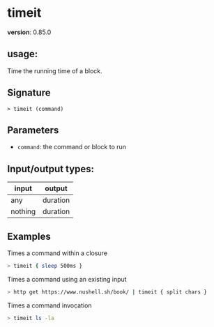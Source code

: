 # timeit

**version**: 0.85.0

## **usage**:

Time the running time of a block.

## Signature

`> timeit (command)`

## Parameters

- `command`: the command or block to run

## Input/output types:

| input   | output   |
| ------- | -------- |
| any     | duration |
| nothing | duration |

## Examples

Times a command within a closure

```bash
> timeit { sleep 500ms }
```

Times a command using an existing input

```bash
> http get https://www.nushell.sh/book/ | timeit { split chars }
```

Times a command invocation

```bash
> timeit ls -la
```
